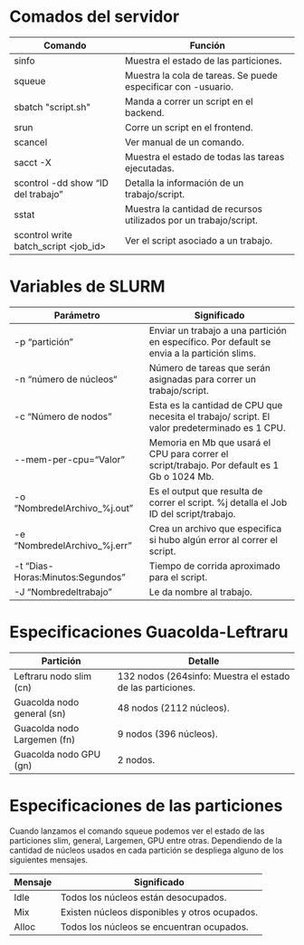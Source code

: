 # Comados del servidor

| Comando | Función                                               |
|-----------------------|-------------------------------------------------------|
| sinfo                   | Muestra el estado de las particiones.                         |
| squeue                    | Muestra la cola de tareas. Se puede especificar con -usuario.                           |
| sbatch "script.sh"                | Manda a correr un script en el backend.                                 |
| srun         | Corre un script en el frontend.                                      |
| scancel                   | Ver manual de un comando.                              |
| sacct -X                 | Muestra el estado de todas las tareas ejecutadas.                               |
| scontrol -dd show “ID del trabajo”                | Detalla la información de un trabajo/script.                                |
| sstat                   | Muestra la cantidad de recursos utilizados por un trabajo/script.                       |
| scontrol write batch_script <job_id>                    | Ver el script asociado a un trabajo.       |
 
# Variables de SLURM

| Parámetro | Significado                                               |
|-----------------------|-------------------------------------------------------|
| -p “partición”                  | Enviar un trabajo a una partición en específico. Por default se envia a la partición slims.                        |
| -n “número de núcleos“                   | Número de tareas que serán asignadas para correr un trabajo/script.                            |
| -c “Número de nodos”                   | Esta es la cantidad de CPU que necesita el trabajo/ script. El valor predeterminado es 1 CPU.                                 |
| --mem-per-cpu=“Valor”                 | Memoria en Mb que usará el CPU para correr el script/trabajo. Por default es 1 Gb o 1024 Mb.                                      |
| -o “NombredelArchivo_%j.out”                   | Es el output que resulta de correr el script. %j detalla el Job ID del script/trabajo.                              |
| -e “NombredelArchivo_%j.err”                  | Crea un archivo que especifica si hubo algún error al correr el script.                               |
| -t “Dias-Horas:Minutos:Segundos”                | Tiempo de corrida aproximado para el script.                                 |
| -J “Nombredeltrabajo”                    | Le da nombre al trabajo.                      |




# Especificaciones Guacolda-Leftraru

| Partición | Detalle                                               |
|-----------------------|-------------------------------------------------------|
| Leftraru nodo slim (cn)                   | 132 nodos (264sinfo: Muestra el estado de las particiones.                         |
| Guacolda nodo general (sn)                    | 48 nodos (2112 núcleos).                             |
| Guacolda nodo Largemen (fn)                    | 9 nodos (396 núcleos).                                 |
| Guacolda nodo GPU (gn)                | 2 nodos.                                      |


# Especificaciones de las particiones

Cuando lanzamos el comando squeue podemos ver el estado de las particiones slim, general, Largemen, GPU entre otras. Dependiendo de la cantidad de núcleos usados en cada partición se despliega alguno de los siguientes mensajes. 

| Mensaje | Significado                                               |
|-----------------------|-------------------------------------------------------|
| Idle                   | Todos los núcleos están desocupados.                         |
| Mix                  | Existen núcleos disponibles y otros ocupados.                             |
| Alloc                    | Todos los núcleos se encuentran ocupados.                                |

